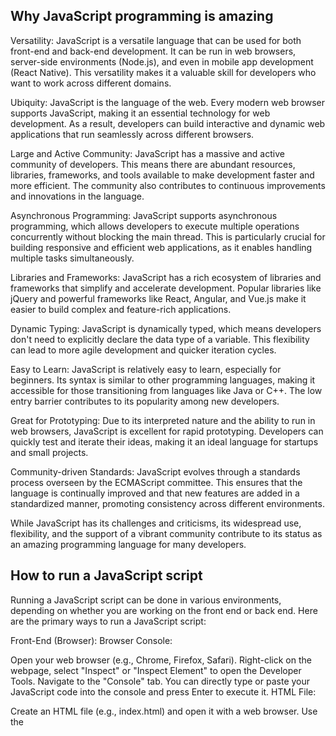 ## Why JavaScript programming is amazing

Versatility:
JavaScript is a versatile language that can be used for both front-end and back-end development. It can be run in web browsers, server-side environments (Node.js), and even in mobile app development (React Native). This versatility makes it a valuable skill for developers who want to work across different domains.

Ubiquity:
JavaScript is the language of the web. Every modern web browser supports JavaScript, making it an essential technology for web development. As a result, developers can build interactive and dynamic web applications that run seamlessly across different browsers.

Large and Active Community:
JavaScript has a massive and active community of developers. This means there are abundant resources, libraries, frameworks, and tools available to make development faster and more efficient. The community also contributes to continuous improvements and innovations in the language.

Asynchronous Programming:
JavaScript supports asynchronous programming, which allows developers to execute multiple operations concurrently without blocking the main thread. This is particularly crucial for building responsive and efficient web applications, as it enables handling multiple tasks simultaneously.

Libraries and Frameworks:
JavaScript has a rich ecosystem of libraries and frameworks that simplify and accelerate development. Popular libraries like jQuery and powerful frameworks like React, Angular, and Vue.js make it easier to build complex and feature-rich applications.

Dynamic Typing:
JavaScript is dynamically typed, which means developers don't need to explicitly declare the data type of a variable. This flexibility can lead to more agile development and quicker iteration cycles.

Easy to Learn:
JavaScript is relatively easy to learn, especially for beginners. Its syntax is similar to other programming languages, making it accessible for those transitioning from languages like Java or C++. The low entry barrier contributes to its popularity among new developers.

Great for Prototyping:
Due to its interpreted nature and the ability to run in web browsers, JavaScript is excellent for rapid prototyping. Developers can quickly test and iterate their ideas, making it an ideal language for startups and small projects.

Community-driven Standards:
JavaScript evolves through a standards process overseen by the ECMAScript committee. This ensures that the language is continually improved and that new features are added in a standardized manner, promoting consistency across different environments.

While JavaScript has its challenges and criticisms, its widespread use, flexibility, and the support of a vibrant community contribute to its status as an amazing programming language for many developers.

## How to run a JavaScript script

Running a JavaScript script can be done in various environments, depending on whether you are working on the front end or back end. Here are the primary ways to run a JavaScript script:

Front-End (Browser):
Browser Console:

Open your web browser (e.g., Chrome, Firefox, Safari).
Right-click on the webpage, select "Inspect" or "Inspect Element" to open the Developer Tools.
Navigate to the "Console" tab.
You can directly type or paste your JavaScript code into the console and press Enter to execute it.
HTML File:

Create an HTML file (e.g., index.html) and open it with a web browser.
Use the <script> tag to include your JavaScript code. For example:

```html

<!DOCTYPE html>
<html lang="en">
<head>
    <meta charset="UTF-8">
    <meta name="viewport" content="width=device-width, initial-scale=1.0">
    <title>My JavaScript Page</title>
</head>
<body>
    <script>
        // Your JavaScript code here
    </script>
</body>
</html>
```

Save the file and open it in a browser.

Back-End (Node.js):
Node.js:

Install Node.js on your computer if you haven't already (<https://nodejs.org/>).
Create a JavaScript file (e.g., script.js) containing your code.
Open a terminal or command prompt.
Navigate to the directory containing your script using the cd command.
Run the script with the command:

```bash
node script.js
```

Replace script.js with the name of your JavaScript file.

These methods cover the basics of running JavaScript, but the specific steps may vary depending on your development environment and tools. Whether you're working on the front end or back end, understanding the context in which your JavaScript code will run is crucial for successful execution.

## How to create variables and constants

In JavaScript, you can create variables and constants using the var, let, and const keywords. The choice of which keyword to use depends on the desired scope and mutability of the variable. Here's how you can create variables and constants:

## What are differences between var, const and let

Variables:
Using var (Avoid using var in modern JavaScript when possible):

var was traditionally used to declare variables. However, it has some issues, and it's better to use let or const in modern JavaScript.

```js

var myVariable = 'This is a variable';
```

Using let:
let allows you to declare variables with block scope. Block scope means the variable is only accessible within the block of code where it is defined.

```js

let myVariable = 'This is a variable';
```

Using let without initialization:

You can declare a variable using let without initializing it with a value.

```js

let myVariable;
myVariable = 'This is a variable';
```

Constants:
Using const:

const is used to declare constants. Once a value is assigned to a constant, it cannot be reassigned.

```js
const myConstant = 'This is a constant';
```

You must initialize a const variable when you declare it.
javascript

```js
const pi = 3.14;
```

Attempting to reassign a value to a constant will result in an error:

```js
const pi = 3.14;
pi = 3.14159; // This will throw an error
```

Remember that using const does not make the variable itself immutable; it means the variable cannot be reassigned to a new value. If the constant is an object or an array, the properties or elements of the object or array can still be modified.

In modern JavaScript, it is generally recommended to use const by default and only use let when you know the variable's value will change. This helps create more robust and maintainable code.

## What are all the data types available in JavaScript

JavaScript has several built-in data types that are used to represent different kinds of values. Here are the main data types in JavaScript:

# Primitive Data Types

1. String: Represents a sequence of characters (text).

```js
let myString = "Hello, World!";
```

2. Number: Represents numeric values, both integers and floating-point numbers.

```js

let myNumber = 42;
let myFloat = 3.14;
```

3. Boolean: Represents either true or false.

```js
let isTrue = true;
let isFalse = false;
```

4. Undefined: Represents a variable that has been declared but not assigned a value.

```js
let myUndefined;
```

5. Null: Represents the intentional absence of any object value.

```js
let myNull = null;
```

6. Symbol (ES6 and later): Represents a unique identifier. Symbols are often used as property keys in objects.

```js
let mySymbol = Symbol('unique');
```

# Object Data Type

1. Object: Represents a collection of key-value pairs. Objects are used for more complex data structures.

```js
let myObject = {
  key1: 'value1',
  key2: 'value2'
};
```

# Special Data Type

1. Function: Functions in JavaScript are first-class citizens, meaning they can be assigned to variables, passed as arguments, and returned from other functions.

```js
1. fnction myFunction() {
  // function body
}

let anotherFunction = function() {
  // function body
};

```

# Composite Data Types (Structural)

.1. Array: Represents an ordered list of values. Arrays are a special type of object in JavaScript.

```js
let myArray = [1, 2, 3, 4, 5];
```

.2. Map (ES6 and later): Represents a collection of key-value pairs with additional methods for manipulating data.

```js
let myMap = new Map();
myMap.set('key', 'value');
```

.3. Set (ES6 and later): Represents a collection of unique values.

```js
let mySet = new Set([1, 2, 3, 4, 5]);
```

How to use the if, if ... else statements

User
How to use the if, if ... else statements
ChatGPT
In JavaScript, the if statement is used to conditionally execute a block of code. The if statement can be extended with an optional else statement to specify an alternative block of code to be executed if the condition evaluates to false. Here's how you can use if and if...else statements:

1. if Statement:
```js
let condition = true;

if (condition) {
  // Code to be executed if the condition is true
  console.log("The condition is true");
}
```

In this example, if the condition is true, the code inside the curly braces will be executed.

.2. if...else Statement:
```js
let condition = false;

if (condition) {
  // Code to be executed if the condition is true
  console.log("The condition is true");
} else {
  // Code to be executed if the condition is false
  console.log("The condition is false");
}
```

In this example, if the condition is true, the first block of code will be executed; otherwise, the code inside the else block will be executed.

3. if...else if...else Statement:
You can also chain multiple conditions using else if to check for multiple cases.

```js
let number = 42;

if (number < 0) {
  console.log("The number is negative");
} else if (number === 0) {
  console.log("The number is zero");
} else {
  console.log("The number is positive");
}
```

In this example, the conditions are checked in order. If the first condition is true, its block of code is executed. If not, the next else if condition is checked, and so on. If none of the conditions is true, the code inside the else block is executed.

4. Nested if Statements:
You can also nest if statements inside each other to create more complex conditional logic:

```js
let x = 10;
let y = 5;

if (x > 0) {
  if (y > 0) {
    console.log("Both x and y are positive");
  } else {
    console.log("Only x is positive");
  }
} else {
  console.log("Both x and y are non-positive");
}
```

Here, the inner if statement is nested inside the outer if statement.

Remember to use proper indentation to maintain code readability, especially when dealing with nested statements.


How to use comments
In JavaScript, you can use comments to add explanatory notes or annotations within your code. Comments are ignored by the JavaScript interpreter and serve the purpose of providing information to developers. There are two types of comments in JavaScript: single-line comments and multi-line comments.

1. Single-line comments:
Single-line comments start with // and extend to the end of the line. They are useful for adding brief comments on a single line.

// This is a single-line comment

let variable = 42; // You can also append a comment at the end of a line of code
2. Multi-line comments:
Multi-line comments start with /* and end with */. They are used for longer comments that span multiple lines.

/*
  This is a multi-line comment.
  It can span several lines.
  Useful for providing detailed explanations.
*/

let a = 10;
let b = 20;
Usage Tips:
Documenting Functions:

```js
/**
 * This function adds two numbers.
 * @param {number} a - The first number.
 * @param {number} b - The second number.
 * @returns {number} - The sum of a and b.
 */
function add(a, b) {
  return a + b;
}
```

Commenting Out Code:

// You can comment out code to temporarily disable it
// let x = 10;

Explaining Code Logic:

let total = 0; // Initialize the total to zero

// Loop through an array and add each element to the total
for (let i = 0; i < arr.length; i++) {
  total += arr[i];
}
Debugging:

// console.log("Debugging message: ", someVariable);
Comments are essential for making your code more understandable and maintainable. They help both you and others who read your code to comprehend the purpose and logic behind different sections. However, it's generally a good practice to write code that is self-explanatory, and comments should be used sparingly when necessary. Over-commenting or writing redundant comments can clutter your code and make it harder to read.

How to affect values to variables
Assigning values to variables in JavaScript is a fundamental operation. You can do this using the assignment operator (=). Here's how you can assign values to variables:

1. Basic Assignment:
```js
let x; // Declare a variable
x = 10; // Assign a value to the variable

let y = 20; // Declare and assign a value in a single line
```

In the examples above:

x is declared with let, and then a value (10) is assigned to it.
y is both declared and assigned a value (20) in a single line.
2. Reassigning Values:
```js
let age = 25; // Initial assignment
age = 26; // Reassignment
```
You can change the value of a variable by reassigning it using the assignment operator.

3. Multiple Assignments:
```js
let a, b, c;
a = b = c = 5; // Assign the same value (5) to multiple variables
```

In this example, the value 5 is assigned to variables a, b, and c in a single line.

4. Assigning Values from User Input:
```js
let userName = prompt("Enter your name:"); // Assign a value from user input
console.log("Hello, " + userName + "!");
```

The prompt function is used to get input from the user, and its result is assigned to the variable userName.

5. Destructuring Assignment (ES6 and later):
```js
let [first, second] = [1, 2]; // Destructuring assignment
console.log(first); // Output: 1
console.log(second); // Output: 2
```

Here, the values from the array on the right-hand side are assigned to the variables on the left-hand side.

6. Object Property Assignment (ES6 and later):

```js
let { name, age } = { name: "John", age: 30 }; // Object property assignment
console.log(name); // Output: John
console.log(age); // Output: 30
```

In this example, the values of object properties are assigned to variables with matching names.

7. Default Values (ES6 and later):

```js
let defaultValue = someVariable || "Default Value"; // Assign a default value if someVariable is falsy
```

This assigns a default value to defaultValue if someVariable is falsy (e.g., undefined, null, false).

These are some common ways to assign values to variables in JavaScript. The method you choose depends on the context and the specific requirements of your code.


## How to use while and for loops

In JavaScript, both while and for loops are used to repeatedly execute a block of code. Here's how you can use them:

While Loop:
The while loop continues to execute a block of code as long as a specified condition is true.

javascript
Copy code
let i = 0;

while (i < 5) {
  console.log(`While Loop: ${i}`);
  i++;
}
In this example, the loop will continue as long as i is less than 5. The block of code inside the loop will be executed repeatedly, incrementing i by 1 each time.

For Loop:
The for loop is often used when you know in advance how many times the loop should run.

javascript
Copy code
for (let j = 0; j < 5; j++) {
  console.log(`For Loop: ${j}`);
}
In this example, the loop is set up to run as long as j is less than 5. The loop has three parts: initialization (let j = 0), condition (j < 5), and iteration (j++). The code inside the loop is executed repeatedly, incrementing j by 1 each time.

Looping Through an Array:
Loops are commonly used to iterate over the elements of an array:

javascript
Copy code
const colors = ['red', 'green', 'blue'];

for (let k = 0; k < colors.length; k++) {
  console.log(`Color: ${colors[k]}`);
}
In this example, the loop iterates through each element of the colors array, and the current color is logged to the console.

## How to use break and continue statements

What is a function and how do you use functions
What does a function that does not use any return statement return
Scope of variables
What are the arithmetic operators and how to use them
How to manipulate dictionary
